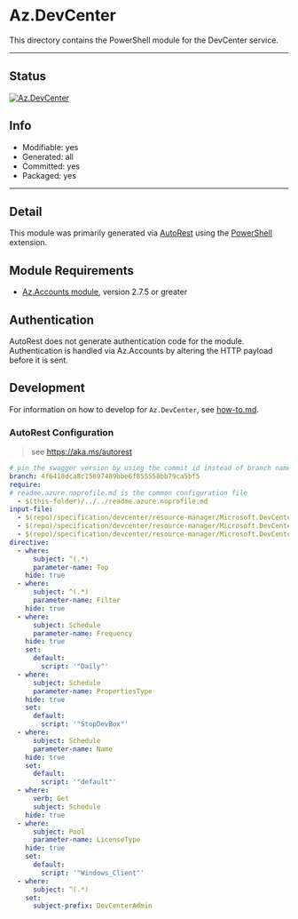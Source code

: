 <!-- region Generated -->
# Az.DevCenter
This directory contains the PowerShell module for the DevCenter service.

---
## Status
[![Az.DevCenter](https://img.shields.io/powershellgallery/v/Az.DevCenter.svg?style=flat-square&label=Az.DevCenter "Az.DevCenter")](https://www.powershellgallery.com/packages/Az.DevCenter/)

## Info
- Modifiable: yes
- Generated: all
- Committed: yes
- Packaged: yes

---
## Detail
This module was primarily generated via [AutoRest](https://github.com/Azure/autorest) using the [PowerShell](https://github.com/Azure/autorest.powershell) extension.

## Module Requirements
- [Az.Accounts module](https://www.powershellgallery.com/packages/Az.Accounts/), version 2.7.5 or greater

## Authentication
AutoRest does not generate authentication code for the module. Authentication is handled via Az.Accounts by altering the HTTP payload before it is sent.

## Development
For information on how to develop for `Az.DevCenter`, see [how-to.md](how-to.md).
<!-- endregion -->

### AutoRest Configuration
> see https://aka.ms/autorest

```yaml
# pin the swagger version by using the commit id instead of branch name
branch: 4f6418dca8c15697489bbe6f855558bb79ca5bf5
require:
# readme.azure.noprofile.md is the common configuration file
  - $(this-folder)/../../readme.azure.noprofile.md
input-file:
  - $(repo)/specification/devcenter/resource-manager/Microsoft.DevCenter/stable/2023-04-01/commonDefinitions.json
  - $(repo)/specification/devcenter/resource-manager/Microsoft.DevCenter/stable/2023-04-01/devcenter.json
  - $(repo)/specification/devcenter/resource-manager/Microsoft.DevCenter/stable/2023-04-01/vdi.json
directive:
  - where:
      subject: ^(.*)
      parameter-name: Top
    hide: true
  - where:
      subject: ^(.*)
      parameter-name: Filter
    hide: true
  - where:
      subject: Schedule
      parameter-name: Frequency
    hide: true
    set:
      default:
        script: '"Daily"'
  - where:
      subject: Schedule
      parameter-name: PropertiesType
    hide: true
    set:
      default:
        script: '"StopDevBox"'
  - where:
      subject: Schedule
      parameter-name: Name
    hide: true
    set:
      default:
        script: '"default"'
  - where:
      verb: Get
      subject: Schedule
    hide: true
  - where:
      subject: Pool
      parameter-name: LicenseType
    hide: true
    set:
      default:
        script: '"Windows_Client"'
  - where:
      subject: ^(.*)
    set:
      subject-prefix: DevCenterAdmin
```

